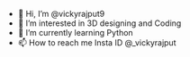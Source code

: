 - 👋 Hi, I’m @vickyrajput9
- 👀 I’m interested in 3D designing and Coding
- 🌱 I’m currently learning Python
- 📫 How to reach me Insta ID @_vickyrajput

<!---
vickyrajput9/vickyrajput9 is a ✨ special ✨ repository because its `README.md` (this file) appears on your GitHub profile.
You can click the Preview link to take a look at your changes.
--->

